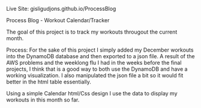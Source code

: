 Live Site: gisligudjons.github.io/ProcessBlog


Process Blog - Workout Calendar/Tracker

The goal of this project is to track my workouts througout the current month. 

Process:
For the sake of this project I simply added my December workouts into the DynamoDB database and then exported to a json file. A result of the AWS problems and the weeklong flu I had in the weeks before the final projects, I think that is a good way to both use the DynamoDB and have a working visualization. I also manipulated the json file a bit so it would fit better in the html table essentially.

Using a simple Calendar html/Css design I use the data to display my workouts in this month so far. 

